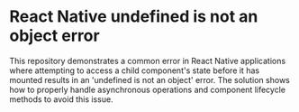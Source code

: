 # React Native undefined is not an object error

This repository demonstrates a common error in React Native applications where attempting to access a child component's state before it has mounted results in an 'undefined is not an object' error.  The solution shows how to properly handle asynchronous operations and component lifecycle methods to avoid this issue.